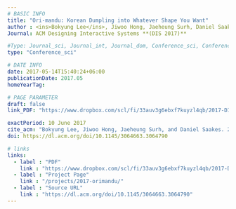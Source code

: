 ```yaml
---
# BASIC INFO
title: "Ori-mandu: Korean Dumpling into Whatever Shape You Want"
author : <ins>Bokyung Lee</ins>, Jiwoo Hong, Jaeheung Surh, Daniel Saakes.
Journal: ACM Designing Interactive Systems **(DIS 2017)**

#Type: Journal_sci, Journal_int, Journal_dom, Conference_sci, Conference_int, conference_dom
type: "Conference_sci"

# DATE INFO
date: 2017-05-14T15:40:24+06:00
publicationDate: 2017.05
homeYearTag: 

# PAGE PARAMETER
draft: false
link_PDF: "https://www.dropbox.com/scl/fi/33auv3g6ebxf7kuyzl4qb/2017-DIS-mandu.pdf?rlkey=2jhtjg6g6ftnj53gn8a6qi23y&dl=0"

exactPeriod: 10 June 2017
cite_acm: "Bokyung Lee, Jiwoo Hong, Jaeheung Surh, and Daniel Saakes. 2017. Ori-mandu: Korean Dumpling into Whatever Shape You Want. In Proceedings of the 2017 Conference on Designing Interactive Systems (DIS '17). Association for Computing Machinery, New York, NY, USA, 929–941."
doi: https://dl.acm.org/doi/10.1145/3064663.3064790

# links
links:
  - label : "PDF"
    link : "https://www.dropbox.com/scl/fi/33auv3g6ebxf7kuyzl4qb/2017-DIS-mandu.pdf?rlkey=2jhtjg6g6ftnj53gn8a6qi23y&dl=0"
  - label : "Project Page"
    link : "/projects/2017-orimandu/"
  - label : "Source URL"
    link : "https://dl.acm.org/doi/10.1145/3064663.3064790"
---
```

